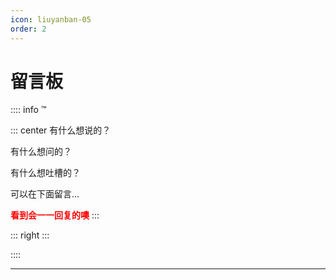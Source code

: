 ```yaml
---
icon: liuyanban-05
order: 2
---
```


# 留言板

:::: info ™

::: center
有什么想说的？

有什么想问的？

有什么想吐槽的？

可以在下面留言...

**<font color="red">看到会一一回复的噢</font>**
:::

::: right
:::

::::

---
